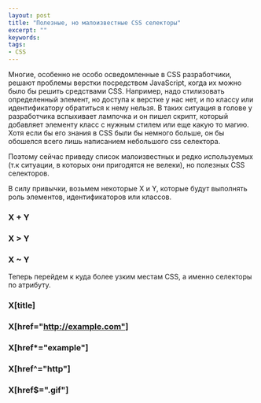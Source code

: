 ```yaml
---
layout: post
title: "Полезные, но малоизвестные CSS селекторы"
excerpt: ""
keywords:
tags:
- CSS
---
```


Многие, особенно не особо осведомленные в CSS разработчики, решают проблемы верстки посредством JavaScript, когда их можно было бы решить средствами CSS. Например, надо стилизовать определенный элемент, но доступа к верстке у нас нет, и по классу или идентификатору обратиться к нему нельзя.
В таких ситуация в голове у разработчика вспыхивает лампочка и он пишел скрипт, который добавляет элементу класс с нужным стилем или еще какую то магию. Хотя если бы его знания в CSS были бы немного больше, он бы обошелся всего лишь написанием небольшого css селектора.

Поэтому сейчас приведу список малоизвестных и редко используемых (т.к ситуации, в которых они пригодятся не велеки), но полезных CSS селекторов.

В силу привычки, возьмем некоторые X и Y, которые будут выполнять роль элементов, идентификаторов или классов.

### X + Y

### X > Y

### X ~ Y

Теперь перейдем к куда более узким местам CSS, а именно селекторы по атрибуту.

### X[title]

### X[href="http://example.com"]
### X[href*="example"]
### X[href^="http"]
### X[href$=".gif"]
